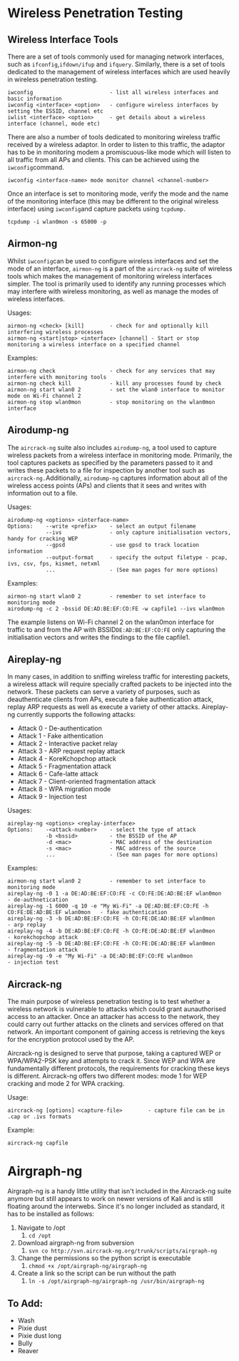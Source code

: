 # Wireless Penetration Testing

## Wireless Interface Tools

There are a set of tools commonly used for managing network interfaces, such as `ifconfig`,`ifdown/ifup` and `ifquery`. Similarly, there is a set of tools dedicated to the management of wireless interfaces which are used heavily in wireless penetration testing.

```
iwconfig                        - list all wireless interfaces and basic information
iwconfig <interface> <option>   - configure wireless interfaces by setting the ESSID, channel etc
iwlist <interface> <option>     - get details about a wireless interface (channel, mode etc)
```

There are also a number of tools dedicated to monitoring wireless traffic received by a wireless adaptor. In order to listen to this traffic, the adaptor has to be in monitoring modem a promiscuous-like mode which will listen to all traffic from all APs and clients. This can be achieved using the `iwconfig`command.

```
iwconfig <interface-name> mode monitor channel <channel-number>
```

Once an interface is set to monitoring mode, verify the mode and the name of the monitoring interface \(this may be different to the original wireless interface\) using `iwconfig`and capture packets using `tcpdump.`

```
tcpdump -i wlan0mon -s 65000 -p
```

## Airmon-ng

Whilst `iwconfig`can be used to configure wireless interfaces and set the mode of an interface, `airmon-ng` is a part of the `aircrack-ng` suite of wireless tools which makes the management of monitoring wireless interfaces simpler. The tool is primarily used to identify any running processes which may interfere with wireless monitoring, as well as manage the modes of wireless interfaces.

Usages:

```
airmon-ng <check> [kill]        - check for and optionally kill interfering wireless processes
airmon-ng <start|stop> <interface> [channel] - Start or stop monitoring a wireless interface on a specified channel
```

Examples:

```
airmon-ng check                 - check for any services that may interfere with monitoring tools
airmon-ng check kill            - kill any processes found by check
airmon-ng start wlan0 2         - set the wlan0 interface to monitor mode on Wi-Fi channel 2
airmon-ng stop wlan0mon         - stop monitoring on the wlan0mon interface
```

## Airodump-ng

The `aircrack-ng` suite also includes `airodump-ng`, a tool used to capture wireless packets from a wireless interface in monitoring mode. Primarily, the tool captures packets as specified by the parameters passed to it and writes these packets to a file for inspection by another tool such as `aircrack-ng.`Additionally, `airodump-ng` captures information about all of the wireless access points \(APs\) and clients that it sees and writes with information out to a file.

Usages:

```
airodump-ng <options> <interface-name>
Options:    --write <prefix>    - select an output filename
            --ivs               - only capture initialisation vectors, handy for cracking WEP
            --gpsd              - use gpsd to track location information
            --output-format     - specify the output filetype - pcap, ivs, csv, fps, kismet, netxml
            ...                 - (See man pages for more options)
```

Examples:

```
airmon-ng start wlan0 2         - remember to set interface to monitoring mode
airodump-ng -c 2 -bssid DE:AD:BE:EF:CO:FE -w capfile1 --ivs wlan0mon
```

The example listens on Wi-Fi channel 2 on the wlan0mon interface for traffic to and from the AP with BSSID`DE:AD:BE:EF:CO:FE` only capturing the initialisation vectors and writes the findings to the file capfile1.

## Aireplay-ng

In many cases, in addition to sniffing wireless traffic for interesting packets, a wireless attack will require specially crafted packets to be injected into the network. These packets can serve a variety of purposes, such as deauthenticate clients from APs, execute a fake authentication attack, replay ARP requests as well as execute a variety of other attacks. Aireplay-ng currently supports the following attacks:

* Attack 0 - De-authentication
* Attack 1 - Fake aithentication
* Attack 2 - Interactive packet relay
* Attack 3 - ARP request replay attack
* Attack 4 - KoreKchopchop attack
* Attack 5 - Fragmentation attack
* Attack 6 - Cafe-latte attack
* Attack 7 - Client-oriented fragmentation attack
* Attack 8 - WPA migration mode
* Attack 9 - Injection test

Usages:

```
aireplay-ng <options> <replay-interface>
Options:    -<attack-number>    - select the type of attack
            -b <bssid>          - the BSSID of the AP
            -d <mac>            - MAC address of the destination
            -s <mac>            - MAC address of the source
            ...                 - (See man pages for more options)
```

Examples:

```
airmon-ng start wlan0 2         - remember to set interface to monitoring mode
aireplay-ng -0 1 -a DE:AD:BE:EF:CO:FE -c CO:FE:DE:AD:BE:EF wlan0mon                          - de-authnetication
aireplay-ng -1 6000 -q 10 -e "My Wi-Fi" -a DE:AD:BE:EF:CO:FE -h CO:FE:DE:AD:BE:EF wlan0mon   - fake authentication
aireplay-ng -3 -b DE:AD:BE:EF:CO:FE -h CO:FE:DE:AD:BE:EF wlan0mon                            - arp replay
aireplay-ng -4 -b DE:AD:BE:EF:CO:FE -h CO:FE:DE:AD:BE:EF wlan0mon                            - korekchopchop attack
aireplay-ng -5 -b DE:AD:BE:EF:CO:FE -h CO:FE:DE:AD:BE:EF wlan0mon                            - fragmentation attack
aireplay-ng -9 -e "My Wi-Fi" -a DE:AD:BE:EF:CO:FE wlan0mon                                   - injection test
```

## Aircrack-ng

The main purpose of wireless penetration testing is to test whether a wireless network is vulnerable to attacks which could grant aunauthorised access to an attacker. Once an attacker has access to the network, they could carry out further attacks on the clinets and services offered on that network. An important component of gaining access is retrieving the keys for the encryption protocol used by the AP.

Aircrack-ng is designed to serve that purpose, taking a captured WEP or WPA/WPA2-PSK key and attempts to crack it. Since WEP and WPA are fundamentally different protocols, the requirements for cracking these keys is different. Aircrack-ng offers two different modes: mode 1 for WEP cracking and mode 2 for WPA cracking.

Usage:

```
aircrack-ng [options] <capture-file>        - capture file can be in .cap or .ivs formats
```

Example:

```
aircrack-ng capfile
```

# Airgraph-ng

Airgraph-ng is a handy little utility that isn't included in the Aircrack-ng suite anymore but still appears to work on newer versions of Kali and is still floating around the interwebs. Since it's no longer included as standard, it has to be installed as follows:

1. Navigate to /opt
   1. `cd /opt`
2. Download airgraph-ng from subversion
   1. `svn co http://svn.aircrack-ng.org/trunk/scripts/airgraph-ng`
3. Change the permissions so the python script is executable
   1. `chmod +x /opt/airgraph-ng/airgraph-ng`
4. Create a link so the script can be run without the path
   1. `ln -s /opt/airgraph-ng/airgraph-ng /usr/bin/airgraph-ng`

## To Add:

* Wash
* Pixie dust
* Pixie dust long
* Bully
* Reaver



